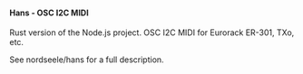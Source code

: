 #### Hans - OSC I2C MIDI 

Rust version of the Node.js project. 
OSC I2C MIDI for Eurorack ER-301, TXo, etc. 

See nordseele/hans for a full description. 